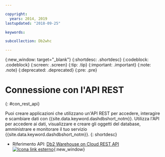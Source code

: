 ```yaml
---

copyright:
  years: 2014, 2019
lastupdated: "2018-09-25"

keywords:

subcollection: Db2whc

---
```


<!-- Attribute definitions --> 
{:new_window: target="_blank"}
{:shortdesc: .shortdesc}
{:codeblock: .codeblock}
{:screen: .screen}
{:tip: .tip}
{:important: .important}
{:note: .note}
{:deprecated: .deprecated}
{:pre: .pre}

# Connessione con l'API REST
{: #con_rest_api}

Puoi creare applicazioni che utilizzano un'API REST per accedere, interagire e scambiare dati con {{site.data.keyword.dashdbshort_notm}}. Utilizza l'API per accedere ai dati, visualizzare e creare gli oggetti del database, amministrare e monitorare il tuo servizio {{site.data.keyword.dashdbshort_notm}}.
{: shortdesc}

- Riferimento API: [Db2 Warehouse on Cloud REST API ![Icona link esterno](../../../icons/launch-glyph.svg "Icona link esterno")](http://ibm.biz/db2whc_api){:new_window}
    


